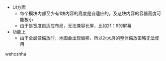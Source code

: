 
-   UI方面
    -   每个模块内部至少有1块内容的高度是自适应的，及这块内容的容器高度可能极小
    -   由于是宽度自适应布局，无法兼容长屏，比如21：9的屏幕
-   功能上
    -   由于全局做缩放时，地图会出现偏移，所以对大屏的整体缩放策略无法使用


wehcshha